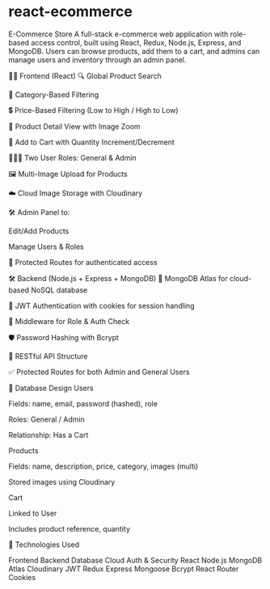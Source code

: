 # react-ecommerce

E-Commerce Store
A full-stack e-commerce web application with role-based access control, built using React, Redux, Node.js, Express, and MongoDB. Users can browse products, add them to a cart, and admins can manage users and inventory through an admin panel.

👨‍💻 Frontend (React)
🔍 Global Product Search

📂 Category-Based Filtering

💲 Price-Based Filtering (Low to High / High to Low)

👀 Product Detail View with Image Zoom

🛒 Add to Cart with Quantity Increment/Decrement

🧑‍🤝‍🧑 Two User Roles: General & Admin

🖼️ Multi-Image Upload for Products

☁️ Cloud Image Storage with Cloudinary

🛠️ Admin Panel to:

Edit/Add Products

Manage Users & Roles

🔐 Protected Routes for authenticated access

🛠️ Backend (Node.js + Express + MongoDB)
🍃 MongoDB Atlas for cloud-based NoSQL database

🔐 JWT Authentication with cookies for session handling

🧩 Middleware for Role & Auth Check

🛡️ Password Hashing with Bcrypt

🔄 RESTful API Structure

✅ Protected Routes for both Admin and General Users

🧱 Database Design
Users

Fields: name, email, password (hashed), role

Roles: General / Admin

Relationship: Has a Cart

Products

Fields: name, description, price, category, images (multi)

Stored images using Cloudinary

Cart

Linked to User

Includes product reference, quantity

🧰 Technologies Used

Frontend	Backend	Database	Cloud	Auth & Security
React	Node.js	MongoDB Atlas	Cloudinary	JWT
Redux	Express	Mongoose		Bcrypt
React Router				Cookies
